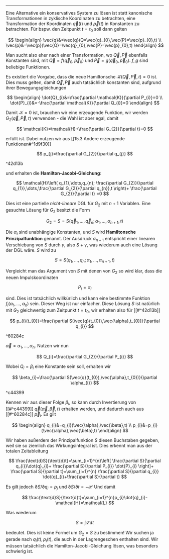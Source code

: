 ***

Eine Alternative ein konservatives System zu lösen ist statt kanonische Transformationen in zyklische Koordinaten zu betrachten, eine Transformation der Koordinaten $\vec{q}(t)$ und $\vec{p}(t)$ in Konstanten zu betrachten. Für bspw. den Zeitpunkt $t=t_{0}$ soll dann gelten

$$
\begin{align}
\vec{q}&=\vec{q}(Q=\vec{q}_{0},\vec{P}=\vec{p}_{0},t) \\
\vec{p}&=\vec{p}(\vec{Q}=\vec{q}_{0},\vec{P}=\vec{p}_{0},t)
\end{align}
$$

Man sucht also eher nach einer Transformation, wo $\vec{Q},\vec{P}$ ebenfalls Konstanten sind, mit $\vec{Q}=f(\vec{q}_{0},\vec{p}_{0})$ und $\vec{P}=g(\vec{q}_{0},\vec{p}_{0})$. $f,g$ sind beliebige Funktionen.

Es existiert die Vorgabe, dass die neue Hamiltonsche $\mathcal{K}(\vec{Q},\vec{P},t)=0$ ist. Dies muss gelten, damit $\vec{Q},\vec{P}$ auch tatsächlich konstanten sind, aufgrund ihrer Bewegungsgleichungen

$$
\begin{align}
\dot{Q}_{i}&=\frac{\partial \mathcal{K}}{\partial P_{i}}=0 \\
\dot{P}_{i}&=-\frac{\partial \mathcal{K}}{\partial Q_{i}}=0 
\end{align}
$$

Damit $\mathcal{K}=0$ ist, brauchen wir eine erzeugende Funktion, wir werden $G_{2}(\vec{q},\vec{P},t)$ verwenden - die Wahl ist aber egal, damit

$$
\mathcal{K}=\mathcal{H}+\frac{\partial G_{2}}{\partial t}=0
$$

erfüllt ist. Dabei nutzen wir aus [[15.3 Andere erzeugende Funktionen#^1d9f30]] 

$$
p_{j}=\frac{\partial G_{2}}{\partial q_{j}} 
$$

^42d13b

und erhalten die **Hamilton-Jacobi-Gleichung**:

$$
\mathcal{H}\left( q_{1},\dots,q_{n}; \frac{\partial G_{2}}{\partial q_{1}},\dots,\frac{\partial G_{2}}{\partial q_{n}},t   \right)+ \frac{\partial G_{2}}{\partial t} =0
$$

Dies ist eine partielle *nicht-lineare* DGL für $G_{2}$ mit $n+1$ Variablen. Eine gesuchte Lösung für $G_{2}$ besitzt die Form

$$
G_{2}=S=S(\vec{q}_{1},\dots,\vec{q}_{n};\alpha_{1},\dots,\alpha_{n+1},t)
$$

Die $\alpha_{i}$ sind unabhängige Konstanten, und $S$ wird **Hamiltonsche Prinzipalfunktion** genannt. Der Ausdruck $\alpha_{n+1}$ entspricht einer linearen Verschiebung von $S$ durch $\gamma$, also $S+\gamma$, was wiederum auch eine Lösung der DGL wäre. $S$ wird zu

$$
S=S(q_{1},\dots,q_{n};\alpha_{1},\dots,\alpha_{n+1},t)
$$

Vergleicht man das Argument von $S$ mit denen von $G_{2}$ so wird klar, dass die neuen Impulskoordinaten

$$
P_{i}=\alpha_{i}
$$

sind. Dies ist tatsächlich willkürlich und kann eine bestimmte Funktion $f_{i}(\alpha_{1},\dots,\alpha_{n})$ sein. Dieser Weg ist nur einfacher. Diese Lösung $S$ ist natürlich mit $G_{2}$ gleichwertig zum Zeitpunkt $t=t_{0}$, wir erhalten also für [[#^42d13b]] 

$$
p_{i}(t_{0})=\frac{\partial S(\vec{q}(t_{0}),\vec{\alpha},t_{0})}{\partial q_{i}} 
$$

^60284c

$\vec{\alpha}=\alpha_{1},\dots,\alpha_{n}$. Nutzen wir nun

$$
Q_{i}=\frac{\partial G_{2}}{\partial P_{i}} 
$$

Wobei $Q_{i}=\beta_{i}$ eine Konstante sein soll, erhalten wir

$$
\beta_{i}=\frac{\partial S(\vec{q}(t_{0}),\vec{\alpha},t_{0})}{\partial \alpha_{i}}
$$

^c44399

Kennen wir aus dieser Folge $\beta_{i}$, so kann durch Invertierung von [[#^c44399]] $\vec{q}(\vec{\alpha},\vec{\beta},t)$ erhalten werden, und dadurch auch aus [[#^60284c]] $\vec{p}_{i}$. Es gilt

$$
\begin{align}
q_{i}&=q_{i}(\vec{\alpha},\vec{\beta},t) \\
p_{i}&=p_{i}(\vec{\alpha},\vec{\beta},t)
\end{align}
$$

Wir haben außerdem der Prinzipalfunktion $S$ diesen Buchstaben gegeben, weil sie so ziemlich das Wirkungsintegral ist. Dies erkennt man aus der totalen Zeitableitung

$$
\frac{\text{d}S}{\text{d}t}=\sum_{i=1}^{n}\left[ \frac{\partial S}{\partial q_{i}}\dot{q}_{i}+ \frac{\partial S}{\partial P_{i}} \dot{P}_{i}   \right]+ \frac{\partial S}{\partial t}=\sum_{i=1}^{n} \frac{\partial S}{\partial q_{i}} \dot{q}_{i}+\frac{\partial S}{\partial t}   
$$

Es gilt jedoch $\partial S /\partial q_{i}=p_{j}$ und $\partial S /\partial t=-\mathcal{H}$ Und damit

$$
\frac{\text{d}S}{\text{d}t}=\sum_{i=1}^{n}p_{i}\dot{q}_{i}-\mathcal{H}=\mathcal{L} 
$$

Was wiederum

$$
S=\int \mathcal{L}\text{d}t
$$

bedeutet. Dies ist keine Formel um $G_{2}=S$ zu bestimmen! Wir suchen ja gerade nach $q_{i}(t),p_{i}(t)$, die auch in der Lagrengeschen enthalten sind. Wir müssen tatsächlich die Hamilton-Jacobi-Gleichung lösen, was besonders schwierig ist.